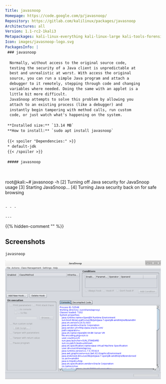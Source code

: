 ```yaml
---
Title: javasnoop
Homepage: https://code.google.com/p/javasnoop/
Repository: https://gitlab.com/kalilinux/packages/javasnoop
Architectures: all
Version: 1.1-rc2-1kali3
Metapackages: kali-linux-everything kali-linux-large kali-tools-forensics kali-tools-reverse-engineering 
Icon: images/javasnoop-logo.svg
PackagesInfo: |
 ### javasnoop
 
  Normally, without access to the original source code,
  testing the security of a Java client is unpredictable at
  best and unrealistic at worst. With access the original
  source, you can run a simple Java program and attach a
  debugger to it remotely, stepping through code and changing
  variables where needed. Doing the same with an applet is a
  little bit more difficult.
  JavaSnoop attempts to solve this problem by allowing you
  attach to an existing process (like a debugger) and
  instantly begin tampering with method calls, run custom
  code, or just watch what's happening on the system.
 
 **Installed size:** `13.14 MB`  
 **How to install:** `sudo apt install javasnoop`  
 
 {{< spoiler "Dependencies:" >}}
 * default-jdk
 {{< /spoiler >}}
 
 ##### javasnoop
 
 
 ```
 root@kali:~# javasnoop -h
 [2] Turning off Java security for JavaSnoop usage
 [3] Starting JavaSnoop...
 [4] Turning Java security back on for safe browsing
 ```
 
 - - -
 
---
```

{{% hidden-comment "<!--Do not edit anything above this line-->" %}}

## Screenshots

```
javasnoop
```

![javasnoop](images/javasnoop.png)
